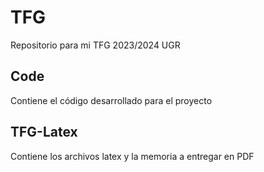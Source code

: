 # TFG
Repositorio para mi TFG 2023/2024 UGR

## Code
Contiene el código desarrollado para el proyecto

## TFG-Latex
Contiene los archivos latex y la memoria a entregar en PDF
